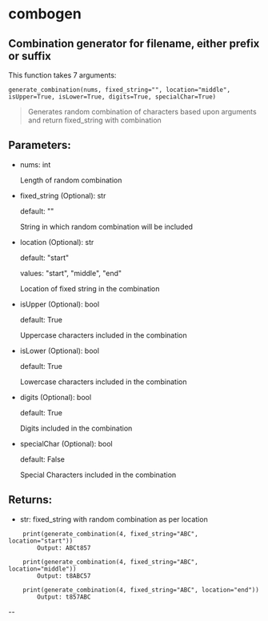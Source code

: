 
# combogen

  

## Combination generator for filename, either prefix or suffix

  

This function takes 7 arguments:

`generate_combination(nums, fixed_string="", location="middle", isUpper=True, isLower=True, digits=True, specialChar=True)`



  

>  Generates random combination of characters based upon arguments and return fixed_string with combination

Parameters:
---------- 
- nums: int

    Length of random combination

- fixed_string (Optional): str

    default: ""
    
    String in which random combination will be included
    
- location (Optional): str

    default: "start"

    values: "start", "middle", "end"

    Location of fixed string in the combination

- isUpper (Optional): bool

    default: True
    
    Uppercase characters included in the combination

- isLower (Optional): bool

    default: True

    Lowercase characters included in the combination

- digits (Optional): bool

    default: True

    Digits included in the combination

- specialChar (Optional): bool

   default: False

   Special Characters included in the combination


Returns:
---------- 
- str: fixed_string with random combination as per location 

```
    print(generate_combination(4, fixed_string="ABC", location="start"))
        Output: ABCt857
    
    print(generate_combination(4, fixed_string="ABC", location="middle"))
        Output: t8ABC57
    
    print(generate_combination(4, fixed_string="ABC", location="end"))
        Output: t857ABC
```

--